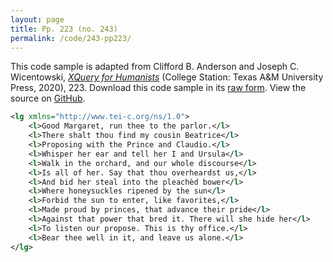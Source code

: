 ```yaml
---
layout: page
title: Pp. 223 (no. 243)
permalink: /code/243-pp223/
---
```


This code sample is adapted from Clifford B. Anderson and Joseph C. Wicentowski, 
[_XQuery for Humanists_](/) (College Station: Texas A&M University Press, 2020), 223. 
Download this code sample in its [raw form](/code/243-pp223/243-pp223.xml).
View the source on [GitHub](https://github.com/coding4humanists/xquery4humanists/blob/release/code/243-pp223/243-pp223.xml).

```xml
<lg xmlns="http://www.tei-c.org/ns/1.0">
    <l>Good Margaret, run thee to the parlor.</l>
    <l>There shalt thou find my cousin Beatrice</l>
    <l>Proposing with the Prince and Claudio.</l>
    <l>Whisper her ear and tell her I and Ursula</l>
    <l>Walk in the orchard, and our whole discourse</l>
    <l>Is all of her. Say that thou overheardst us,</l>
    <l>And bid her steal into the pleachèd bower</l>
    <l>Where honeysuckles ripened by the sun</l>
    <l>Forbid the sun to enter, like favorites,</l>
    <l>Made proud by princes, that advance their pride</l>
    <l>Against that power that bred it. There will she hide her</l>
    <l>To listen our propose. This is thy office.</l>
    <l>Bear thee well in it, and leave us alone.</l>
</lg>
```  
